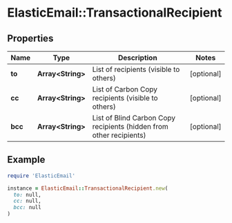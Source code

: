 # ElasticEmail::TransactionalRecipient

## Properties

| Name | Type | Description | Notes |
| ---- | ---- | ----------- | ----- |
| **to** | **Array&lt;String&gt;** | List of recipients (visible to others) | [optional] |
| **cc** | **Array&lt;String&gt;** | List of Carbon Copy recipients (visible to others) | [optional] |
| **bcc** | **Array&lt;String&gt;** | List of Blind Carbon Copy recipients (hidden from other recipients) | [optional] |

## Example

```ruby
require 'ElasticEmail'

instance = ElasticEmail::TransactionalRecipient.new(
  to: null,
  cc: null,
  bcc: null
)
```

